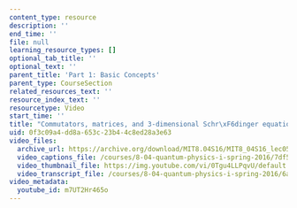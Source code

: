 ```yaml
---
content_type: resource
description: ''
end_time: ''
file: null
learning_resource_types: []
optional_tab_title: ''
optional_text: ''
parent_title: 'Part 1: Basic Concepts'
parent_type: CourseSection
related_resources_text: ''
resource_index_text: ''
resourcetype: Video
start_time: ''
title: "Commutators, matrices, and 3-dimensional Schr\xF6dinger equation"
uid: 0f3c09a4-dd8a-653c-23b4-4c8ed28a3e63
video_files:
  archive_url: https://archive.org/download/MIT8.04S16/MIT8_04S16_lec05_s4_300k.mp4
  video_captions_file: /courses/8-04-quantum-physics-i-spring-2016/7df50dca8e76555e8985fd3b8d70241b_m7UT2Hr465o.vtt
  video_thumbnail_file: https://img.youtube.com/vi/0Tgu4LLPqvU/default.jpg
  video_transcript_file: /courses/8-04-quantum-physics-i-spring-2016/6a2b09e8b0f52b89a0ac5440965bf216_m7UT2Hr465o.pdf
video_metadata:
  youtube_id: m7UT2Hr465o
---
```

